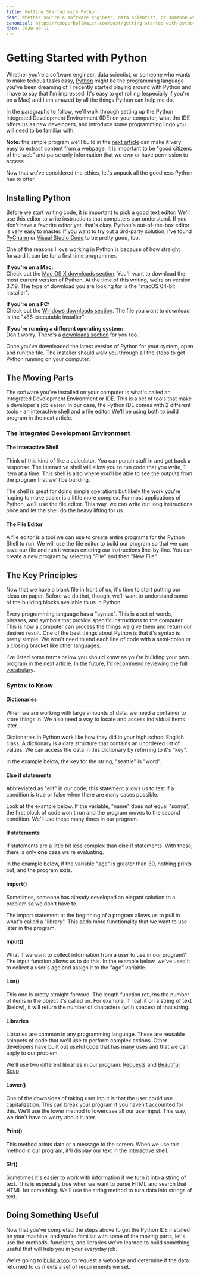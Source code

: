 ```yaml
---
title: Getting Started with Python
desc: Whether you're a software engineer, data scientist, or someone who wants to make tedious tasks easy, Python might be the programming language you've been dreaming of.
canonical: https://cooperhollmaier.com/post/getting-started-with-python/
date: 2020-09-11
---
```


# Getting Started with Python

Whether you're a software engineer, data scientist, or someone who wants to make tedious tasks easy, [Python](https://www.python.org/) might be the programming language you've been dreaming of. I recently started playing around with Python and I have to say that I'm impressed. It's easy to get rolling (especially if you're on a Mac) and I am amazed by all the things Python can help me do.

In the paragraphs to follow, we'll walk through setting up the Python Integrated Development Environment (IDE) on your computer, what the IDE offers us as new developers, and introduce some programming lingo you will need to be familiar with.

**Note:** the simple program we'll build in the [next article](https://cooperhollmaier.com/article/build-a-simple-program) can make it very easy to extract content from a webpage. It is important to be "good citizens of the web" and parse only information that we own or have permission to access.

Now that we've considered the ethics, let's unpack all the goodness Python has to offer.

## Installing Python

Before we start writing code, it is important to pick a good text editor. We'll use this editor to write instructions that computers can understand. If you don't have a favorite editor yet, that's okay. Python's out-of-the-box editor is very easy to master. If you want to try out a 3rd-party solution, I've found [PyCharm](https://www.jetbrains.com/pycharm/download) or [Visual Studio Code](https://code.visualstudio.com/download) to be pretty good, too.

One of the reasons I love working in Python is because of how straight forward it can be for a first time programmer.

**If you're on a Mac:**  
Check out the [Mac OS X downloads section](https://www.python.org/downloads/mac-osx/). You'll want to download the most current version of Python. At the time of this writing, we're on version 3.7.9\. The type of download you are looking for is the "macOS 64-bit installer".

**If you're on a PC:**  
Check out the [Windows downloads section](https://www.python.org/downloads/windows/). The file you want to download is the "x86 executable installer"

**If you're running a different operating system:**  
Don't worry. There's a [downloads section](https://www.python.org/download/other/) for you too.

Once you've downloaded the latest version of Python for your system, open and run the file. The installer should walk you through all the steps to get Python running on your computer.

## The Moving Parts

The software you've installed on your computer is what's called an Integrated Development Environment or IDE. This is a set of tools that make a developer's job easier. In our case, the Python IDE comes with 2 different tools - an interactive shell and a file editor. We'll be using both to build program in the next article.

### The Integrated Development Environment

#### The Interactive Shell

Think of this kind of like a calculator. You can punch stuff in and get back a response. The interactive shell will allow you to run code that you write, 1 item at a time. This shell is also where you'll be able to see the outputs from the program that we'll be building.

The shell is great for doing simple operations but likely the work you're hoping to make easier is a little more complex. For most applications of Python, we'll use the file editor. This way, we can write out long instructions once and let the shell do the heavy lifting for us.

#### The File Editor

A file editor is a tool we can use to create entire programs for the Python Shell to run. We will use the file editor to build our program so that we can save our file and run it versus entering our instructions line-by-line. You can create a new program by selecting "File" and then "New File"

## The Key Principles

Now that we have a blank file in front of us, it's time to start putting our ideas on paper. Before we do that, though, we'll want to understand some of the building blocks available to us in Python.

Every programming language has a "syntax". This is a set of words, phrases, and symbols that provide specific instructions to the computer. This is how a computer can process the things we give them and return our desired result. One of the best things about Python is that it's syntax is pretty simple. We won't need to end each line of code with a semi-colon or a closing bracket like other languages.

I've listed some terms below you should know as you're building your own program in the next article. In the future, I'd recommend reviewing the [full vocabulary](https://docs.python.org/3/reference/index.html).

### Syntax to Know

#### Dictionaries

When we are working with large amounts of data, we need a container to store things in. We also need a way to locate and access individual items later.

Dictionaries in Python work like how they did in your high school English class. A dictionary is a data structure that contains an unordered list of values. We can access the data in this dictionary by referring to it's "key".

In the example below, the key for the string, "seattle" is "word".

#### Else if statements

Abbreviated as "elif" in our code, this statement allows us to test if a condition is true or false when there are many cases possible.

Look at the example below. If the variable, "name" does not equal "sonya", the first block of code won't run and the program moves to the second condition. We'll use these many times in our program.

#### If statements

If statements are a little bit less complex than else if statements. With these, there is only **one** case we're evaluating.

In the example below, if the variable "age" is greater than 30, nothing prints out, and the program exits.

#### Import()

Sometimes, someone has already developed an elegant solution to a problem so we don't have to.

The import statement at the beginning of a program allows us to pull in what's called a "library". This adds more functionality that we want to use later in the program.

#### Input()

What if we want to collect information from a user to use in our program? The input function allows us to do this. In the example below, we've used it to collect a user's age and assign it to the "age" variable.

#### Len()

This one is pretty straight forward. The length function returns the number of items in the object it's called on. For example, if I call it on a string of text (below), it will return the number of characters (with spaces) of that string.

#### Libraries

Libraries are common in any programming language. These are reusable snippets of code that we'll use to perform complex actions. Other developers have built out useful code that has many uses and that we can apply to our problem.

We'll use two different libraries in our program: [Requests](https://requests.readthedocs.io/en/master/) and [Beautiful Soup](https://www.crummy.com/software/BeautifulSoup/bs4/doc/)

#### Lower()

One of the downsides of taking user input is that the user could use capitalization. This can break your program if you haven't accounted for this. We'll use the lower method to lowercase all our user input. This way, we don't have to worry about it later.

#### Print()

This method prints data or a message to the screen. When we use this method in our program, it'll display our text in the interactive shell.

#### Str()

Sometimes it's easier to work with information if we turn it into a string of text. This is especially true when we want to parse HTML and search that HTML for something. We'll use the string method to turn data into strings of text.

## Doing Something Useful

Now that you've completed the steps above to get the Python IDE installed on your machine, and you're familiar with some of the moving parts, let's use the methods, functions, and libraries we've learned to build something useful that will help you in your everyday job.

We're going to [build a tool](https://cooperhollmaier.com/article/build-a-simple-program) to request a webpage and determine if the data returned to us meets a set of requirements we set.
